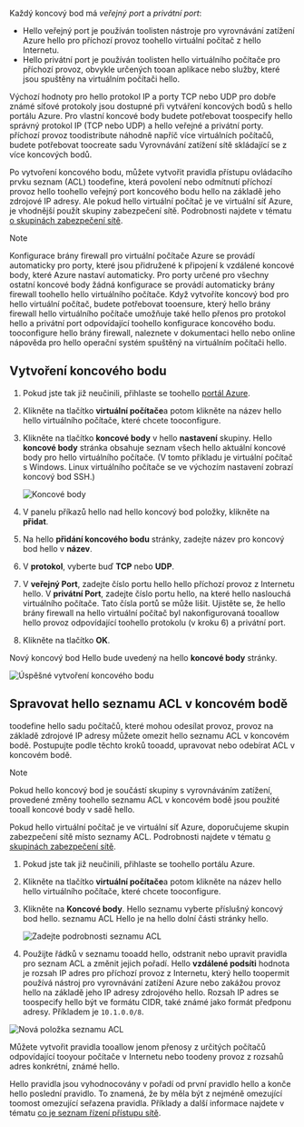 
Každý koncový bod má *veřejný port* a *privátní port*:

* Hello veřejný port je používán toolisten nástroje pro vyrovnávání zatížení Azure hello pro příchozí provoz toohello virtuální počítač z hello Internetu.
* Hello privátní port je používán toolisten hello virtuálního počítače pro příchozí provoz, obvykle určených tooan aplikace nebo služby, které jsou spuštěny na virtuálním počítači hello.

Výchozí hodnoty pro hello protokol IP a porty TCP nebo UDP pro dobře známé síťové protokoly jsou dostupné při vytváření koncových bodů s hello portálu Azure. Pro vlastní koncové body budete potřebovat toospecify hello správný protokol IP (TCP nebo UDP) a hello veřejné a privátní porty. příchozí provoz toodistribute náhodně napříč více virtuálních počítačů, budete potřebovat toocreate sadu Vyrovnávání zatížení sítě skládající se z více koncových bodů.

Po vytvoření koncového bodu, můžete vytvořit pravidla přístupu ovládacího prvku seznam (ACL) toodefine, která povolení nebo odmítnutí příchozí provoz hello toohello veřejný port koncového bodu hello na základě jeho zdrojové IP adresy. Ale pokud hello virtuální počítač je ve virtuální síť Azure, je vhodnější použít skupiny zabezpečení sítě. Podrobnosti najdete v tématu [o skupinách zabezpečení sítě](../articles/virtual-network/virtual-networks-nsg.md).

> [!NOTE]
> Konfigurace brány firewall pro virtuální počítače Azure se provádí automaticky pro porty, které jsou přidružené k připojení k vzdálené koncové body, které Azure nastaví automaticky. Pro porty určené pro všechny ostatní koncové body žádná konfigurace se provádí automaticky brány firewall toohello hello virtuálního počítače. Když vytvoříte koncový bod pro hello virtuální počítač, budete potřebovat tooensure, který hello brány firewall hello virtuálního počítače umožňuje také hello přenos pro protokol hello a privátní port odpovídající toohello konfigurace koncového bodu. tooconfigure hello brány firewall, naleznete v dokumentaci hello nebo online nápověda pro hello operační systém spuštěný na virtuálním počítači hello.
>
>

## <a name="create-an-endpoint"></a>Vytvoření koncového bodu
1. Pokud jste tak již neučinili, přihlaste se toohello [portál Azure](https://portal.azure.com).
2. Klikněte na tlačítko **virtuální počítače**a potom klikněte na název hello hello virtuálního počítače, které chcete tooconfigure.
3. Klikněte na tlačítko **koncové body** v hello **nastavení** skupiny. Hello **koncové body** stránka obsahuje seznam všech hello aktuální koncové body pro hello virtuálního počítače. (V tomto příkladu je virtuální počítač s Windows. Linux virtuálního počítače se ve výchozím nastavení zobrazí koncový bod SSH.)

   <!-- ![Endpoints](./media/virtual-machines-common-classic-setup-endpoints/endpointswindows.png) -->
   ![Koncové body](./media/virtual-machines-common-classic-setup-endpoints/endpointsblade.png)

4. V panelu příkazů hello nad hello koncový bod položky, klikněte na **přidat**.
5. Na hello **přidání koncového bodu** stránky, zadejte název pro koncový bod hello v **název**.
6. V **protokol**, vyberte buď **TCP** nebo **UDP**.
7. V **veřejný Port**, zadejte číslo portu hello hello příchozí provoz z Internetu hello. V **privátní Port**, zadejte číslo portu hello, na které hello naslouchá virtuálního počítače. Tato čísla portů se může lišit. Ujistěte se, že hello brány firewall na hello virtuální počítač byl nakonfigurovaná tooallow hello provoz odpovídající toohello protokolu (v kroku 6) a privátní port.
10. Klikněte na tlačítko **OK**.

Nový koncový bod Hello bude uvedený na hello **koncové body** stránky.

![Úspěšné vytvoření koncového bodu](./media/virtual-machines-common-classic-setup-endpoints/endpointcreated.png)

## <a name="manage-hello-acl-on-an-endpoint"></a>Spravovat hello seznamu ACL v koncovém bodě
toodefine hello sadu počítačů, které mohou odesílat provoz, provoz na základě zdrojové IP adresy můžete omezit hello seznamu ACL v koncovém bodě. Postupujte podle těchto kroků tooadd, upravovat nebo odebírat ACL v koncovém bodě.

> [!NOTE]
> Pokud hello koncový bod je součástí skupiny s vyrovnáváním zatížení, provedené změny toohello seznamu ACL v koncovém bodě jsou použité tooall koncové body v sadě hello.
>
>

Pokud hello virtuální počítač je ve virtuální síť Azure, doporučujeme skupin zabezpečení sítě místo seznamy ACL. Podrobnosti najdete v tématu [o skupinách zabezpečení sítě](../articles/virtual-network/virtual-networks-nsg.md).

1. Pokud jste tak již neučinili, přihlaste se toohello portálu Azure.
2. Klikněte na tlačítko **virtuální počítače**a potom klikněte na název hello hello virtuálního počítače, které chcete tooconfigure.
3. Klikněte na **Koncové body**. Hello seznamu vyberte příslušný koncový bod hello. seznamu ACL Hello je na hello dolní části stránky hello.

   ![Zadejte podrobnosti seznamu ACL](./media/virtual-machines-common-classic-setup-endpoints/aclpreentry.png)

4. Použijte řádků v seznamu tooadd hello, odstranit nebo upravit pravidla pro seznam ACL a změnit jejich pořadí. Hello **vzdálené podsíti** hodnota je rozsah IP adres pro příchozí provoz z Internetu, který hello toopermit používá nástroj pro vyrovnávání zatížení Azure nebo zakážou provoz hello na základě jeho IP adresy zdrojového hello. Rozsah IP adres se toospecify hello být ve formátu CIDR, také známé jako formát předponu adresy. Příkladem je `10.1.0.0/8`.

 ![Nová položka seznamu ACL](./media/virtual-machines-common-classic-setup-endpoints/newaclentry.png)


Můžete vytvořit pravidla tooallow jenom přenosy z určitých počítačů odpovídající tooyour počítače v Internetu nebo toodeny provoz z rozsahů adres konkrétní, známé hello.

Hello pravidla jsou vyhodnocovány v pořadí od první pravidlo hello a konče hello poslední pravidlo. To znamená, že by měla být z nejméně omezující toomost omezující seřazena pravidla. Příklady a další informace najdete v tématu [co je seznam řízení přístupu sítě](../articles/virtual-network/virtual-networks-acl.md).
